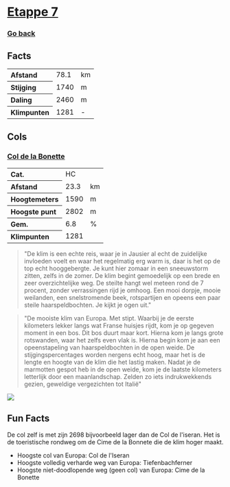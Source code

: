 # [Etappe 7](https://www.komoot.com/nl-nl/tour/1116656071)
### [Go back](../README.md)

## Facts

<table>
  <tr align="left">
    <th>Afstand</th>
    <td>78.1</td>
    <td>km</td>
  </tr>
  <tr align="left">
    <th>Stijging</th>
    <td>1740</td>
    <td>m</td>
  </tr>
  <tr align="left">
    <th>Daling</th>
    <td>2460</td>
    <td>m</td>
  </tr>
  <tr align="left">
    <th>Klimpunten</th>
    <td>1281</td>
    <td>-</td>
  </tr>
</table>

## Cols

### [Col de la Bonette](https://climbfinder.com/nl/beklimmingen/col-de-la-bonette-jausiers)
<table>
	<tr align="left">
		<th>Cat.</th>
		<td>HC</td>
		<td></td>
	</tr>
	<tr align="left">
		<th>Afstand</th>
		<td>23.3</td>
		<td>km</td>
	</tr>
		<tr align="left">
		<th>Hoogtemeters</th>
		<td>1590</td>
		<td>m</td>
	</tr>
	</tr>
		<tr align="left">
		<th>Hoogste punt</th>
		<td>2802</td>
		<td>m</td>
	</tr>
	</tr>
		<tr align="left">
		<th>Gem.</th>
		<td>6.8</td>
		<td>%</td>
	</tr>
	<tr align="left">
		<th>Klimpunten</th>
		<td>1281</td>
		<td></td>
	</tr>
</table>

> "De klim is een echte reis, waar je in Jausier al echt de zuidelijke invloeden voelt en waar het regelmatig erg warm is, daar is het op de top echt hooggebergte. Je kunt hier zomaar in een sneeuwstorm zitten, zelfs in de zomer. De klim begint gemoedelijk op een brede en zeer overzichtelijke weg. De steilte hangt wel meteen rond de 7 procent, zonder verrassingen rijd je omhoog. Een mooi dorpje, mooie weilanden, een snelstromende beek, rotspartijen en opeens een paar steile haarspeldbochten. Je kijkt je ogen uit."

> "De mooiste klim van Europa. Met stipt. Waarbij je de eerste kilometers lekker langs wat Franse huisjes rijdt, kom je op gegeven moment in een bos. Dit bos duurt maar kort. Hierna kom je langs grote rotswanden, waar het zelfs even vlak is. Hierna begin kom je aan een opeenstapeling van haarspeldbochten in de open weide. De stijgingspercentages worden nergens echt hoog, maar het is de lengte en hoogte van de klim die het lastig maken. Nadat je de marmotten gespot heb in de open weide, kom je de laatste kilometers letterlijk door een maanlandschap. Zelden zo iets indrukwekkends gezien, geweldige vergezichten tot Italië"

![](https://climbfinder.com/CDN/col-de-la-bonette-jausiers.png)

## Fun Facts
De col zelf is met zijn 2698 bijvoorbeeld lager dan de Col de l'iseran. Het is de toeristische rondweg om de Cime de la Bonnete die de klim hoger maakt.

- Hoogste col van Europa: Col de l'Iseran
- Hoogste volledig verharde weg van Europa: Tiefenbachferner
- Hoogste niet-doodlopende weg (geen col) van Europa: Cime de la Bonette